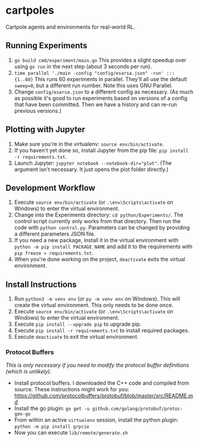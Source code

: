 # cartpoles

Cartpole agents and environments for real-world RL.

## Running Experiments

1. `go build cmd/experiment/main.go` This provides a slight speedup over using `go run` in the next step (about 3 seconds per run).
2. `time parallel './main -config "config/esarsa.json" -run' ::: {1..60}` This runs 60 experiments in parallel. They'll all use the default `sweep=0`, but a different run number. Note this uses GNU Parallel.
3. Change `config/esarsa.json` to a different config as necessary. (As much as possible it's good to run experiments based on versions of a config that have been committed. Then we have a history and can re-run previous versions.)

## Plotting with Jupyter

1. Make sure you're in the virtualenv: `source env/bin/activate`.
2. If you haven't yet done so, install Jupyter from the pip file: `pip install -r requirements.txt`.
3. Launch Jupyter: `jupyter notebook --notebook-dir="plot"`. (The argument isn't necessary. It just opens the plot folder directly.)

## Development Workflow

1. Execute `source env/bin/activate` (or `.\env\Scripts\activate` on Windows) to enter the virtual environment.
2. Change into the Experiments directory: `cd python/Experiments/`. The control script currently only works from that directory. Then run the code with `python control.py`. Parameters can be changed by providing a different parameters JSON file.
3. If you need a new package, install it in the virtual environment with `python -m pip install PACKAGE_NAME` and add it to the requirements with `pip freeze > requirements.txt`.
4. When you're done working on the project, `deactivate` exits the virtual environment.

## Install Instructions

1. Run `python3 -m venv env` (or `py -m venv env` on Windows). This will create the virtual environment. This only needs to be done once.
2. Execute `source env/bin/activate` (or `.\env\Scripts\activate` on Windows) to enter the virtual environment.
3. Execute `pip install --upgrade pip` to upgrade pip.
3. Execute `pip install -r requirements.txt` to install required packages.
4. Execute `deactivate` to exit the virtual environment.

### Protocol Buffers

*This is only necessary if you need to modify the protocol buffer definitions (which is unlikely).*

* Install protocol buffers. I downloaded the C++ code and compiled from source. These instructions might work for you: https://github.com/protocolbuffers/protobuf/blob/master/src/README.md
* Install the go plugin: `go get -u github.com/golang/protobuf/protoc-gen-go`
* From within an active `virtualenv` session, install the python plugin: `python -m pip install grpcio`
* Now you can execute `lib/remote/generate.sh`
